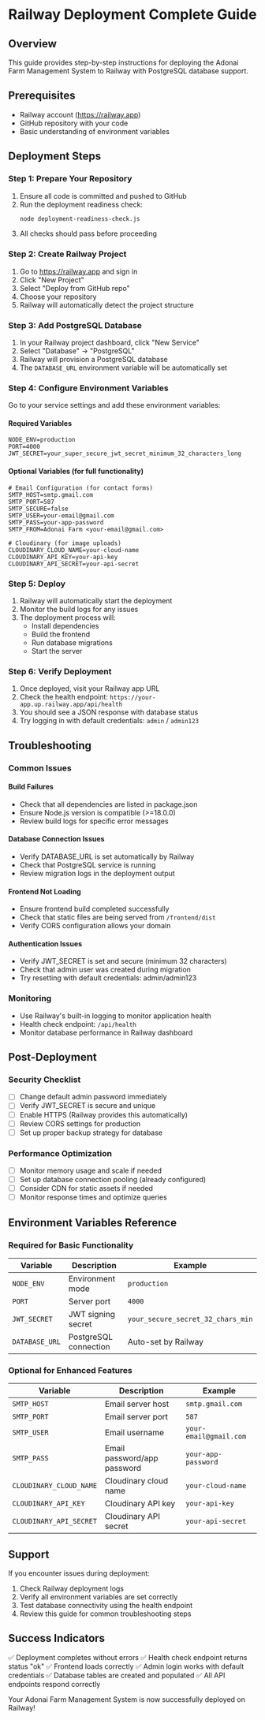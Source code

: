 # Railway Deployment Complete Guide

## Overview
This guide provides step-by-step instructions for deploying the Adonai Farm Management System to Railway with PostgreSQL database support.

## Prerequisites
- Railway account (https://railway.app)
- GitHub repository with your code
- Basic understanding of environment variables

## Deployment Steps

### Step 1: Prepare Your Repository
1. Ensure all code is committed and pushed to GitHub
2. Run the deployment readiness check:
   ```bash
   node deployment-readiness-check.js
   ```
3. All checks should pass before proceeding

### Step 2: Create Railway Project
1. Go to https://railway.app and sign in
2. Click "New Project"
3. Select "Deploy from GitHub repo"
4. Choose your repository
5. Railway will automatically detect the project structure

### Step 3: Add PostgreSQL Database
1. In your Railway project dashboard, click "New Service"
2. Select "Database" → "PostgreSQL"
3. Railway will provision a PostgreSQL database
4. The `DATABASE_URL` environment variable will be automatically set

### Step 4: Configure Environment Variables
Go to your service settings and add these environment variables:

#### Required Variables
```
NODE_ENV=production
PORT=4000
JWT_SECRET=your_super_secure_jwt_secret_minimum_32_characters_long
```

#### Optional Variables (for full functionality)
```
# Email Configuration (for contact forms)
SMTP_HOST=smtp.gmail.com
SMTP_PORT=587
SMTP_SECURE=false
SMTP_USER=your-email@gmail.com
SMTP_PASS=your-app-password
SMTP_FROM=Adonai Farm <your-email@gmail.com>

# Cloudinary (for image uploads)
CLOUDINARY_CLOUD_NAME=your-cloud-name
CLOUDINARY_API_KEY=your-api-key
CLOUDINARY_API_SECRET=your-api-secret
```

### Step 5: Deploy
1. Railway will automatically start the deployment
2. Monitor the build logs for any issues
3. The deployment process will:
   - Install dependencies
   - Build the frontend
   - Run database migrations
   - Start the server

### Step 6: Verify Deployment
1. Once deployed, visit your Railway app URL
2. Check the health endpoint: `https://your-app.up.railway.app/api/health`
3. You should see a JSON response with database status
4. Try logging in with default credentials: `admin` / `admin123`

## Troubleshooting

### Common Issues

#### Build Failures
- Check that all dependencies are listed in package.json
- Ensure Node.js version is compatible (>=18.0.0)
- Review build logs for specific error messages

#### Database Connection Issues
- Verify DATABASE_URL is set automatically by Railway
- Check that PostgreSQL service is running
- Review migration logs in the deployment output

#### Frontend Not Loading
- Ensure frontend build completed successfully
- Check that static files are being served from `/frontend/dist`
- Verify CORS configuration allows your domain

#### Authentication Issues
- Verify JWT_SECRET is set and secure (minimum 32 characters)
- Check that admin user was created during migration
- Try resetting with default credentials: admin/admin123

### Monitoring
- Use Railway's built-in logging to monitor application health
- Health check endpoint: `/api/health`
- Monitor database performance in Railway dashboard

## Post-Deployment

### Security Checklist
- [ ] Change default admin password immediately
- [ ] Verify JWT_SECRET is secure and unique
- [ ] Enable HTTPS (Railway provides this automatically)
- [ ] Review CORS settings for production
- [ ] Set up proper backup strategy for database

### Performance Optimization
- [ ] Monitor memory usage and scale if needed
- [ ] Set up database connection pooling (already configured)
- [ ] Consider CDN for static assets if needed
- [ ] Monitor response times and optimize queries

## Environment Variables Reference

### Required for Basic Functionality
| Variable | Description | Example |
|----------|-------------|---------|
| `NODE_ENV` | Environment mode | `production` |
| `PORT` | Server port | `4000` |
| `JWT_SECRET` | JWT signing secret | `your_secure_secret_32_chars_min` |
| `DATABASE_URL` | PostgreSQL connection | Auto-set by Railway |

### Optional for Enhanced Features
| Variable | Description | Example |
|----------|-------------|---------|
| `SMTP_HOST` | Email server host | `smtp.gmail.com` |
| `SMTP_PORT` | Email server port | `587` |
| `SMTP_USER` | Email username | `your-email@gmail.com` |
| `SMTP_PASS` | Email password/app password | `your-app-password` |
| `CLOUDINARY_CLOUD_NAME` | Cloudinary cloud name | `your-cloud-name` |
| `CLOUDINARY_API_KEY` | Cloudinary API key | `your-api-key` |
| `CLOUDINARY_API_SECRET` | Cloudinary API secret | `your-api-secret` |

## Support
If you encounter issues during deployment:
1. Check Railway deployment logs
2. Verify all environment variables are set correctly
3. Test database connectivity using the health endpoint
4. Review this guide for common troubleshooting steps

## Success Indicators
✅ Deployment completes without errors
✅ Health check endpoint returns status "ok"
✅ Frontend loads correctly
✅ Admin login works with default credentials
✅ Database tables are created and populated
✅ All API endpoints respond correctly

Your Adonai Farm Management System is now successfully deployed on Railway!